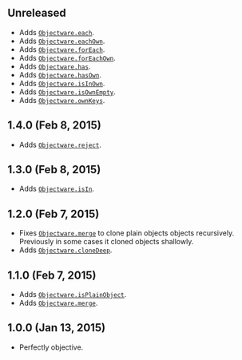 ## Unreleased
- Adds [`Objectware.each`][each].
- Adds [`Objectware.eachOwn`][eachOwn].
- Adds [`Objectware.forEach`][forEach].
- Adds [`Objectware.forEachOwn`][forEachOwn].
- Adds [`Objectware.has`][has].
- Adds [`Objectware.hasOwn`][hasOwn].
- Adds [`Objectware.isInOwn`][isInOwn].
- Adds [`Objectware.isOwnEmpty`][isOwnEmpty].
- Adds [`Objectware.ownKeys`][ownKeys].

[each]: https://github.com/moll/js-objectware/blob/master/doc/API.md#Objectware.each
[eachOwn]: https://github.com/moll/js-objectware/blob/master/doc/API.md#Objectware.eachOwn
[forEach]: https://github.com/moll/js-objectware/blob/master/doc/API.md#Objectware.forEach
[forEachOwn]: https://github.com/moll/js-objectware/blob/master/doc/API.md#Objectware.forEachOwn
[has]: https://github.com/moll/js-objectware/blob/master/doc/API.md#Objectware.has
[hasOwn]: https://github.com/moll/js-objectware/blob/master/doc/API.md#Objectware.hasOwn
[isInOwn]: https://github.com/moll/js-objectware/blob/master/doc/API.md#Objectware.isInOwn
[isOwnEmpty]: https://github.com/moll/js-objectware/blob/master/doc/API.md#Objectware.isOwnEmpty
[ownKeys]: https://github.com/moll/js-objectware/blob/master/doc/API.md#Objectware.ownKeys

## 1.4.0 (Feb 8, 2015)
- Adds [`Objectware.reject`][reject].

[reject]: https://github.com/moll/js-objectware/blob/master/doc/API.md#Objectware.reject

## 1.3.0 (Feb 8, 2015)
- Adds [`Objectware.isIn`][isIn].

[isIn]: https://github.com/moll/js-objectware/blob/master/doc/API.md#Objectware.isIn

## 1.2.0 (Feb 7, 2015)
- Fixes [`Objectware.merge`][merge] to clone plain objects objects
  recursively.  
  Previously in some cases it cloned objects shallowly.
- Adds [`Objectware.cloneDeep`][cloneDeep].

[cloneDeep]: https://github.com/moll/js-objectware/blob/master/doc/API.md#Objectware.cloneDeep

## 1.1.0 (Feb 7, 2015)
- Adds [`Objectware.isPlainObject`][isPlainObject].
- Adds [`Objectware.merge`][merge].

[isPlainObject]: https://github.com/moll/js-objectware/blob/master/doc/API.md#Objectware.isPlainObject
[merge]: https://github.com/moll/js-objectware/blob/master/doc/API.md#Objectware.merge

## 1.0.0 (Jan 13, 2015)
- Perfectly objective.
